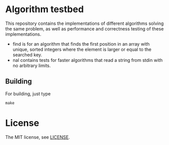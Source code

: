Algorithm testbed
=================

This repository contains the implementations of different algorithms
solving the same problem, as well as performance and correctness testing
of these implementations.

* find is for an algorithm that finds the first position in an array with unique, sorted integers where the element is larger or equal to the searched key.
* nal contains tests for faster algorithms that read a string from stdin with no arbitrary limits.

Building
--------

For building, just type

	make

License
=======

The MIT license, see [LICENSE](./LICENSE).
